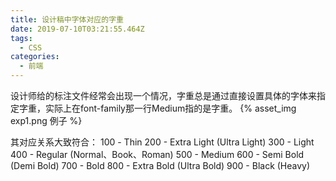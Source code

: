 ```yaml
---
title: 设计稿中字体对应的字重
date: 2019-07-10T03:21:55.464Z
tags:
  - CSS
categories: 
  - 前端
---
```


设计师给的标注文件经常会出现一个情况，字重总是通过直接设置具体的字体来指定字重，实际上在font-family那一行Medium指的是字重。
{% asset_img exp1.png 例子 %}

其对应关系大致符合：
100 - Thin
200 - Extra Light (Ultra Light)
300 - Light
400 - Regular (Normal、Book、Roman)
500 - Medium
600 - Semi Bold (Demi Bold)
700 - Bold
800 - Extra Bold (Ultra Bold)
900 - Black (Heavy)
